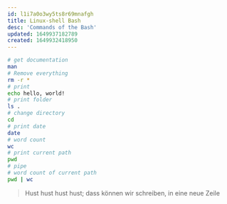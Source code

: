 ```yaml
---
id: l1i7a0o3wy5ts8r69mnafgh
title: Linux-shell Bash
desc: 'Commands of the Bash'
updated: 1649937182789
created: 1649932418950
---
```


```bash
# get documentation
man
# Remove everything
rm -r *
# print
echo hello, world!
# print folder
ls .
# change directory
cd
# print date
date
# word count
wc
# print current path
pwd
# pipe
# word count of current path
pwd | wc
```
> Hust hust hust hust; dass können wir schreiben, in eine neue Zeile